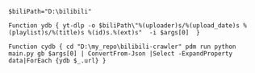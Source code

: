 `$biliPath="D:\bilibili"`

`Function ydb {
yt-dlp -o $biliPath\"%(uploader)s/%(upload_date)s %(playlist)s/%(title)s %(id)s.%(ext)s"  -i $args[0] 
}`

`Function cydb {
cd "D:\my_repo\bilibili-crawler"
pdm run python main.py gb $args[0] | ConvertFrom-Json |Select -ExpandProperty data|ForEach {ydb $_.url}
}`